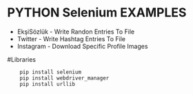 # PYTHON Selenium EXAMPLES 

- EkşiSözlük - Write Randon Entries To File
- Twitter - Write Hashtag Entries To File
- Instagram - Download Specific Profile Images

#Libraries

        pip install selenium
		pip install webdriver_manager
		pip install urllib
 